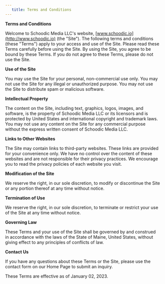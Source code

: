 ```yaml
---
   title: Terms and Conditions
---
```


**Terms and Conditions**

Welcome to Schoodic Media LLC's website, [www.schoodic.io](http://www.schoodic.io) (the "Site"). The following terms and conditions (these "Terms") apply to your access and use of the Site. Please read these Terms carefully before using the Site. By using the Site, you agree to be bound by these Terms. If you do not agree to these Terms, please do not use the Site.

**Use of the Site**

You may use the Site for your personal, non-commercial use only. You may not use the Site for any illegal or unauthorized purpose. You may not use the Site to distribute spam or malicious software.

**Intellectual Property**

The content on the Site, including text, graphics, logos, images, and software, is the property of Schoodic Media LLC or its licensors and is protected by United States and international copyright and trademark laws. You may not use any content on the Site for any commercial purpose without the express written consent of Schoodic Media LLC.

**Links to Other Websites**

The Site may contain links to third-party websites. These links are provided for your convenience only. We have no control over the content of these websites and are not responsible for their privacy practices. We encourage you to read the privacy policies of each website you visit.

**Modification of the Site**

We reserve the right, in our sole discretion, to modify or discontinue the Site or any portion thereof at any time without notice.

**Termination of Use**

We reserve the right, in our sole discretion, to terminate or restrict your use of the Site at any time without notice.

**Governing Law**

These Terms and your use of the Site shall be governed by and construed in accordance with the laws of the State of Maine, United States, without giving effect to any principles of conflicts of law.

**Contact Us**

If you have any questions about these Terms or the Site, please use the contact form on our Home Page to submit an inquiry.

These Terms are effective as of January 02, 2023.